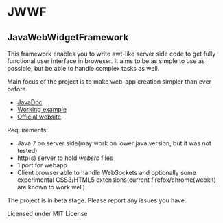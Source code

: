 JWWF
========

JavaWebWidgetFramework
---

This framework enables you to write awt-like server side code to get fully functional user interface in broweser. It aims to be as simple to use as possible, but be able to handle complex tasks as well. 

Main focus of the project is to make web-app creation simpler than ever before.

* [JavaDoc](http://jenkins.magik6k.net/job/JavaWebWidgetFramework/javadoc/)
* [Working example](http://jwwf.magik6k.net/example/)
* [Official website](http://jwwf.magik6k.net/)

Requirements:
* Java 7 on server side(may work on lower java version, but it was not tested)
* http(s) server to hold *websrc* files
* 1 port for webapp
* Client browser able to handle WebSockets and optionally some experimental CSS3/HTML5 extensions(current firefox/chrome(webkit) are known to work well) 


The project is in beta stage. Please report any issues you have.

Licensed under MIT License
